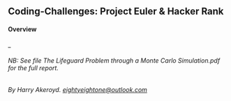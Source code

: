 ## Coding-Challenges: Project Euler & Hacker Rank

#### Overview

_

###### NB: See file The Lifeguard Problem through a Monte Carlo Simulation.pdf for the full report.
###### By Harry Akeroyd. eightyeightone@outlook.com
